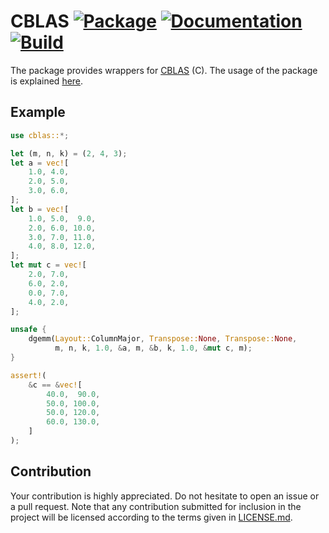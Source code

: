 # CBLAS [![Package][package-img]][package-url] [![Documentation][documentation-img]][documentation-url] [![Build][build-img]][build-url]

The package provides wrappers for [CBLAS] (C). The usage of the package is
explained [here][usage].

## Example

```rust
use cblas::*;

let (m, n, k) = (2, 4, 3);
let a = vec![
    1.0, 4.0,
    2.0, 5.0,
    3.0, 6.0,
];
let b = vec![
    1.0, 5.0,  9.0,
    2.0, 6.0, 10.0,
    3.0, 7.0, 11.0,
    4.0, 8.0, 12.0,
];
let mut c = vec![
    2.0, 7.0,
    6.0, 2.0,
    0.0, 7.0,
    4.0, 2.0,
];

unsafe {
    dgemm(Layout::ColumnMajor, Transpose::None, Transpose::None,
          m, n, k, 1.0, &a, m, &b, k, 1.0, &mut c, m);
}

assert!(
    &c == &vec![
        40.0,  90.0,
        50.0, 100.0,
        50.0, 120.0,
        60.0, 130.0,
    ]
);
```

## Contribution

Your contribution is highly appreciated. Do not hesitate to open an issue or a
pull request. Note that any contribution submitted for inclusion in the project
will be licensed according to the terms given in [LICENSE.md](LICENSE.md).

[cblas]: https://en.wikipedia.org/wiki/BLAS
[usage]: https://blas-lapack-rs.github.io/usage

[build-img]: https://travis-ci.org/blas-lapack-rs/cblas.svg?branch=master
[build-url]: https://travis-ci.org/blas-lapack-rs/cblas
[documentation-img]: https://docs.rs/cblas/badge.svg
[documentation-url]: https://docs.rs/cblas
[package-img]: https://img.shields.io/crates/v/cblas.svg
[package-url]: https://crates.io/crates/cblas
